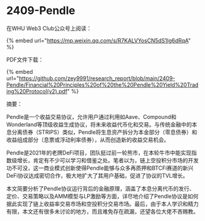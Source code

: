 # 2409-Pendle

在WHU Web3 Club公众号上阅读：

{% embed url="https://mp.weixin.qq.com/s/R7KALVYosCN5dS1Ig6dRqA" %}

PDF文件下载：

{% embed url="https://github.com/zey9991/research_report/blob/main/2409-Pendle/Financial%20Principles%20of%20the%20Pendle%20Yield%20Trading%20Protocol(v2).pdf" %}

摘要：

Pendle是一个收益交易协议，允许用户通过利用如Aave、Compound和Wonderland等顶级收益生成协议，将未来收益代币化和交易。与传统金融中的本息分离债券（STRIPS）类似，Pendle将生息资产拆分为本金部分（零息债券）和收益组成部分（息票或浮动利率债券），从而创造新的收益交易机会。

Pendle是2021年的老牌DeFi项目，团队挺过前一轮熊市，在本轮牛市中能实现指数级增长，肯定有不少可以学习和借鉴之处。笔者以为，链上空投积分市场的开发功不可没，这一商业模式创新使得Pendle能够与众多再质押和BTCFi赛道的新兴DeFi协议达成密切合作，极大地扩大了其用户基础，促进了协议的TVL增长。

本文简要分析了Pendle协议运行背后的金融原理，涵盖了本息分离代币的发行、定价、交易策略以及AMM模型与LP激励等方面，详尽地介绍了Pendle协议是如何据此实现了链上收益率交易市场和空投积分交易市场。最后，由于本人学识和精力有限，本文还有很多未讨论的地方，而且难免存在疏漏，还望各位大佬不吝赐教。

